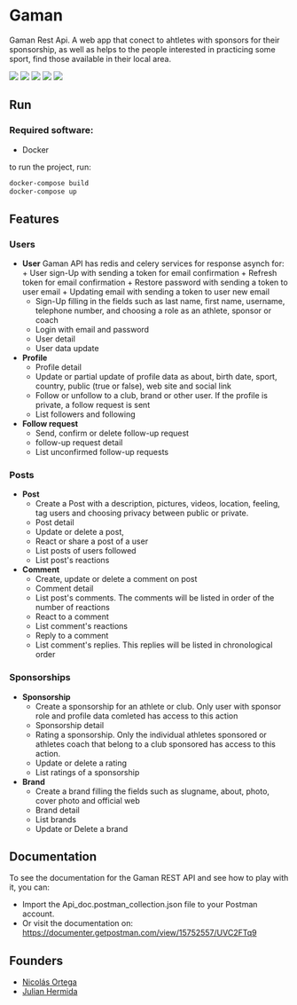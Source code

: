 # Gaman

Gaman Rest Api. A web app that conect to ahtletes with sponsors
for their sponsorship, as well as helps to the people interested in 
practicing some sport, find those available in their local area.


![](https://img.shields.io/badge/python-v3.9-blue)
![](https://img.shields.io/badge/django-v3.2.8-blue)
![](https://img.shields.io/badge/djangorestframework-v3.12.4-blue)
![](https://img.shields.io/badge/psycopg2-v2.9.1-blue)
![](https://img.shields.io/badge/celery-v5.1.2-blue)


## Run

### Required software:
- Docker

to run the project, run:

```bash
docker-compose build
docker-compose up
```

## Features
### Users 
  + **User** 
    Gaman API has redis and celery services for response asynch for:
        + User sign-Up with sending a token for email confirmation
        + Refresh token for email confirmation
        + Restore password with sending a token to user email
        + Updating email with sending a token to user new email
    + Sign-Up filling in the fields such as last name, first name, username, telephone number, and choosing a role as an athlete, sponsor or coach
    + Login with email and password
    + User detail
    + User data update
  + **Profile**
    + Profile detail
    + Update or partial update of profile data as about, birth date, sport, country, public (true or false), web site and social link
    + Follow or unfollow to a club, brand or other user. If the profile is private, a follow request is sent
    + List followers and following
  + **Follow request**
    + Send, confirm or delete follow-up request
    + follow-up request detail
    + List unconfirmed follow-up requests
    
### Posts
  + **Post**
    + Create a Post with a description, pictures, videos, location, feeling, tag users and choosing privacy between public or private.
    + Post detail
    + Update or delete a post, 
    + React or share a post of a user
    + List posts of users followed
    + List post's reactions
 + **Comment**
    + Create, update or delete a comment on post
    + Comment detail
    + List post's comments. The comments will be listed in order of the number of reactions
    + React to a comment
    + List comment's reactions
    + Reply to a comment
    + List comment's replies. This replies will be listed in chronological order
 
### Sponsorships
  + **Sponsorship**
    + Create a sponsorship for an athlete or club. Only user with sponsor role and profile data comleted has access to this action
    + Sponsorship detail
    + Rating a sponsorship. Only the individual athletes sponsored or athletes coach that belong to a club sponsored has access to this action.
    + Update or delete a rating
    + List ratings of a sponsorship
  + **Brand**
    + Create a brand filling the fields such as slugname, about, photo, cover photo and official web
    + Brand detail
    + List brands
    + Update or Delete a brand

## Documentation
To see the documentation for the Gaman REST API and see how to play with it, you can:
  - Import the Api_doc.postman_collection.json file to your Postman account.
  - Or visit the documentation on: https://documenter.getpostman.com/view/15752557/UVC2FTq9

## Founders
- [Nicolás Ortega](https://github.com/bioinnova)
- [Julian Hermida](https://github.com/Julian-Bio0404)